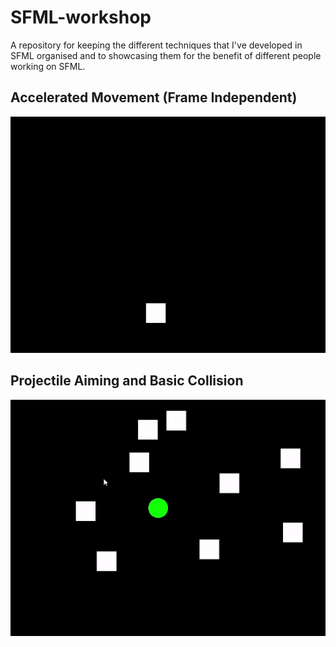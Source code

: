 # SFML-workshop
A repository for keeping the different techniques that I've developed in SFML organised and to showcasing them for the benefit of different people working on SFML.

## Accelerated Movement (Frame Independent)
![](https://raw.githubusercontent.com/Benediximuss/SFML-workshop/main/accelerated-movement/accelerated-movement.gif)

## Projectile Aiming and Basic Collision 
![](https://raw.githubusercontent.com/Benediximuss/SFML-workshop/main/projectiles/projectiles.gif)
